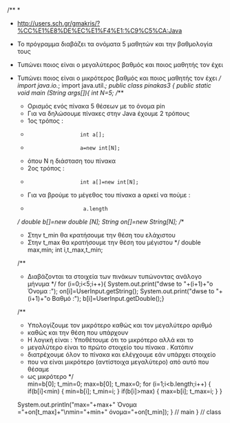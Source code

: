 /**
 * 
 * http://users.sch.gr/gmakris/?%CC%E1%E8%DE%EC%E1%F4%E1:%C9%C5%CA:Java
 * Το πρόγραμμα διαβάζει τα ονόματα 5 μαθητών και την βαθμολογία τους
 * Τυπώνει ποιος είναι ο μεγαλύτερος βαθμός και ποιος μαθητής τον έχει
 * Τυπώνει ποιος είναι ο μικρότερος βαθμός και ποιος μαθητής τον έχει
 */
import java.io.*;
import java.util.*;
public class pinakas3
{
   public static void main (String args[]){
   int N=5;
   /***
    * Ορισμός ενός πίνακα 5 θέσεων με το όνομα pin 
    * Για να δηλώσουμε πίνακες στην Java έχουμε 2 τρόπους
    * 1ος τρόπος : 
    *                      int a[];
    *                      a=new int[N];
    * όπου N η διάσταση του πίνακα 
    * 2ος τρόπος : 
    *                      int a[]=new int[N];
    * Για να βρούμε το μέγεθος του πίνακα a αρκεί να πούμε :
    *                       a.length
    */
   double b[]=new double [N];
   String on[]=new String[N];
   /** 
    * Στην t_min θα κρατήσουμε την θέση του ελάχιστου 
    * Στην t_max θα κρατήσουμε την θέση του μέγιστου 
    */
   double max,min;
   int i,t_max,t_min;
   
   
   /** 
    * Διαβάζονται τα στοιχεία των πινάκων τυπώνοντας ανάλογο μήνυμα 
    */
   for (i=0;i<5;i++){
       System.out.print("dwse to "+(i+1)+"o Όνομα :");
       on[i]=UserInput.getString();
       System.out.print("dwse to "+(i+1)+"o Βαθμό :");
       b[i]=UserInput.getDouble();}
   
       
    /** 
    * Υπολογίζουμε τον μικρότερο καθώς και τον μεγαλύτερο αριθμό 
    * καθώς και την θέση που υπάρχουν 
    * Η λογική είναι : Υποθέτουμε ότι το μικρότερο αλλά και το 
    * μεγαλύτερο είναι το πρώτο στοιχείο του πίνακα . Κατόπιν 
    * διατρέχουμε όλον το πίνακα και ελέγχουμε εάν υπάρχει στοιχείο 
    * που να είναι μικρότερο (αντίστοιχα μεγαλύτερο) από αυτό που θέσαμε
    * ως μικρότερο 
    */    
   min=b[0];
   t_min=0;
   max=b[0];
   t_max=0;
   for (i=1;i<b.length;i++) {
       if(b[i]<min) {
           min=b[i];
           t_min=i;
        }
       if(b[i]>max) {
           max=b[i];
           t_max=i;
        }
    }
      
    System.out.println("max="+max+" Όνομα ="+on[t_max]+"\nmin="+min+" όνομα="+on[t_min]);
   } // main 
}  // class




